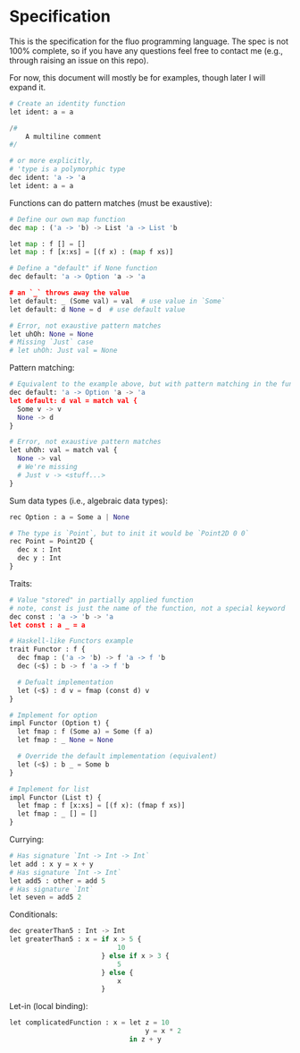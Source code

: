 # Specification

This is the specification for the fluo programming language. The spec is not 100% complete, so if you have any questions feel free to contact me (e.g., through raising an issue on this repo).

For now, this document will mostly be for examples, though later I will expand it.

```python
# Create an identity function
let ident: a = a

/# 
    A multiline comment
#/

# or more explicitly,
# 'type is a polymorphic type
dec ident: 'a -> 'a
let ident: a = a
```

Functions can do pattern matches (must be exaustive):

```python
# Define our own map function
dec map : ('a -> 'b) -> List 'a -> List 'b

let map : f [] = []
let map : f [x:xs] = [(f x) : (map f xs)]

# Define a "default" if None function
dec default: 'a -> Option 'a -> 'a

# an `_` throws away the value
let default: _ (Some val) = val  # use value in `Some`
let default: d None = d  # use default value

# Error, not exaustive pattern matches
let uhOh: None = None
# Missing `Just` case
# let uhOh: Just val = None
```

Pattern matching:

```python
# Equivalent to the example above, but with pattern matching in the function body
dec default: 'a -> Option 'a -> 'a
let default: d val = match val {
  Some v -> v
  None -> d
}

# Error, not exaustive pattern matches
let uhOh: val = match val {
  None -> val
  # We're missing
  # Just v -> <stuff...>
}
```

Sum data types (i.e., algebraic data types):
```python
rec Option : a = Some a | None

# The type is `Point`, but to init it would be `Point2D 0 0`
rec Point = Point2D {
  dec x : Int
  dec y : Int
}
```

Traits:
```python
# Value "stored" in partially applied function
# note, const is just the name of the function, not a special keyword
dec const : 'a -> 'b -> 'a
let const : a _ = a

# Haskell-like Functors example
trait Functor : f {
  dec fmap : ('a -> 'b) -> f 'a -> f 'b
  dec (<$) : b -> f 'a -> f 'b

  # Defualt implementation
  let (<$) : d v = fmap (const d) v
}

# Implement for option
impl Functor (Option t) {
  let fmap : f (Some a) = Some (f a)
  let fmap : _ None = None

  # Override the default implementation (equivalent)
  let (<$) : b _ = Some b
}

# Implement for list
impl Functor (List t) {
  let fmap : f [x:xs] = [(f x): (fmap f xs)]
  let fmap : _ [] = []
}
```

Currying:
```python
# Has signature `Int -> Int -> Int`
let add : x y = x + y
# Has signature `Int -> Int`
let add5 : other = add 5
# Has signature `Int`
let seven = add5 2
```

Conditionals:
```python
dec greaterThan5 : Int -> Int
let greaterThan5 : x = if x > 5 {
                           10
                       } else if x > 3 {
                           5
                       } else {
                           x
                       }
```

Let-in (local binding):
```python
let complicatedFunction : x = let z = 10
                                  y = x * 2
                              in z + y
```
